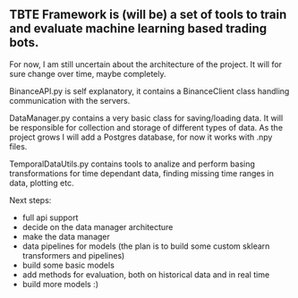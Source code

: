 ## TBTE Framework is (will be) a set of tools to train and evaluate machine learning based trading bots.

For now, I am still uncertain about the architecture of the project. It will for sure change over time, maybe completely.

BinanceAPI.py is self explanatory, it contains a BinanceClient class handling communication with the servers.

DataManager.py contains a very basic class for saving/loading data. It will be responsible for collection and storage of different types of data. As the project grows I will add a Postgres database, for now it works with .npy files.

TemporalDataUtils.py contains tools to analize and perform basing transformations for time dependant data, finding missing time ranges in data, plotting etc.

Next steps:
- full api support
- decide on the data manager architecture
- make the data manager
- data pipelines for models (the plan is to build some custom sklearn transformers and pipelines)
- build some basic models
- add methods for evaluation, both on historical data and in real time
- build more models :)